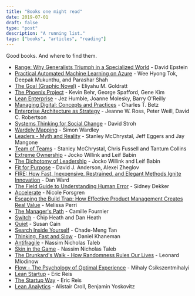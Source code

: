 ```yaml
---
title: "Books one might read"
date: 2019-07-01
draft: false
type: "post"
description: "A running list."
tags: ["books", "articles", "reading"]
---
```


Good books. And where to find them.

* [Range: Why Generalists Triumph in a Specialized World](https://www.penguinrandomhouse.com/books/550188/range-by-david-epstein/) - David Epstein
* [Practical Automated Machine Learning on Azure](http://shop.oreilly.com/product/0636920269885.do) - Wee Hyong Tok, Deepak Mukunthu, and Parashar Shah
* [The Goal (Graphic Novel)](https://www.amazon.com/Goal-Business-Graphic-Novel/dp/0884272079) - Eliyahu M. Goldratt
* [The Phoenix Project](https://itrevolution.com/book/the-phoenix-project/) - Kevin Behr, George Spafford, Gene Kim
* [Lean Enterprise](http://shop.oreilly.com/product/0636920030355.do) - Jez Humble, Joanne Molesky, Barry O'Reilly
* [Managing Digital: Concepts and Practices](https://publications.opengroup.org/g183) - Charles T. Betz
* [Enterprise Architecture as Strategy](https://www.oreilly.com/library/view/enterprise-architecture-as/9781422148174/) - Jeanne W. Ross, Peter Weill, David C. Robertson
* [Systems Thinking for Social Change](https://www.chelseagreen.com/product/systems-thinking-for-social-change/) - David Stroh
* [Wardely Mapping](https://medium.com/wardleymaps/on-being-lost-2ef5f05eb1ec) - Simon Wardley
* [Leaders - Myth and Reality](https://www.penguinrandomhouse.com/books/565887/leaders-by-general-stanley-mcchrystal/) - Stanley McChrystal, Jeff Eggers and Jay Mangone
* [Team of Teams](https://www.mcchrystalgroup.com/insights-2/teamofteams/) - Stanley McChrystal, Chris Fussell and Tantum Collins
* [Extreme Ownership](https://echelonfront.com/extreme-ownership/) - Jocko Willink and Leif Babin
* [The Dichotomy of Leadership](https://echelonfront.com/dichotomy-of-leadership/) - Jocko Willink and Leif Babin
* [Fit for Purpose](https://www.fitterforpurpose.com/) - David J. Anderson, Alexei Zheglov
* [FIRE: How Fast, Inexpensive, Restrained, and Elegant Methods Ignite Innovation](https://www.amazon.com/FIRE-Inexpensive-Restrained-Elegant-Innovation/dp/006230190X) - Dan Ward
* [The Field Guide to Understanding Human Error](https://www.amazon.com/Field-Guide-Understanding-Human-Error/dp/0754648257) - Sidney Dekker
* [Accelerate](https://www.amazon.com/Accelerate-Software-Performing-Technology-Organizations/dp/1942788339/) - Nicole Forsgren
* [Escaping the Build Trap: How Effective Product Management Creates Real Value](https://www.amazon.com/Escaping-Build-Trap-Effective-Management/dp/149197379X) - Melissa Perri
* [The Manager's Path](http://shop.oreilly.com/product/0636920056843.do) - Camille Fournier
* [Switch](https://heathbrothers.com/books/switch/) - Chip Heath and Dan Heath
* [Quiet](https://www.quietrev.com/quiet-the-book/) - Susan Cain
* [Search Inside Yourself](https://www.harpercollins.com/9780062116925/search-inside-yourself/) - Chade-Meng Tan
* [Thinking, Fast and Slow](https://us.macmillan.com/books/9780374533557) - Daniel Khaneman
* [Antifragile](https://www.penguinrandomhouse.com/books/176227/antifragile-by-nassim-nicholas-taleb/) - Nassim Nicholas Taleb
* [Skin in the Game](https://www.penguinrandomhouse.com/books/537828/skin-in-the-game-by-nassim-nicholas-taleb/) - Nassim Nicholas Taleb
* [The Drunkard's Walk - How Randomness Rules Our Lives](https://www.penguinrandomhouse.com/books/115699/the-drunkards-walk-by-leonard-mlodinow/) - Leonard Mlodinow
* [Flow - The Psychology of Optimal Experience](https://www.harpercollins.com/9780061339202/flow/) - Mihaly Csikszentmihalyi 
* [Lean Startup](http://theleanstartup.com/book) - Eric Reis
* [The Startup Way](http://www.thestartupway.com/) - Eric Reis
* [Lean Analytics](http://leananalyticsbook.com/) - Alistair Croll, Benjamin Yoskovitz
